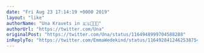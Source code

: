```yaml
---
date: "Fri Aug 23 17:14:19 +0000 2019"
layout: "like"
authorName: "Una Kravets in 🇪🇸👩🏻‍💻"
authorUrl: "https://twitter.com/Una"
originalPost: "https://twitter.com/Una/status/1164948999704588288"
inReplyTo: "https://twitter.com/EmmaWedekind/status/1164928412462538754"
---
```

